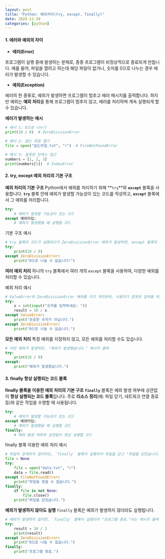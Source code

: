 ```yaml
---
layout: post
title: "Python: 예외처리(try, except, finally)"
date: 2024-11-20
categories: [python] 
---
```


#### 1. 에러와 예외의 차이
- **에러(Error)**

프로그램이 실행 중에 발생하는 문제로, 종종 프로그램이 비정상적으로 종료되게 만듭니다. 예를 들어, 파일을 열려고 하는데 해당 파일이 없거나, 숫자를 0으로 나누는 경우 에러가 발생할 수 있습니다.

- **예외(Exception)**

에러의 한 종류로, 예외가 발생하면 프로그램이 멈추고 에러 메시지를 출력합니다. 하지만 예외는 **예외 처리**를 통해 프로그램이 멈추지 않고, 에러를 처리하며 계속 실행되게 할 수 있습니다.

**에러가 발생하는 예시**

```python
# 예시 1: 0으로 나누기
print(10 / 0)  # ZeroDivisionError

# 예시 2: 없는 파일 열기
file = open("없는파일.txt", "r")  # FileNotFoundError

# 예시 3: 잘못된 인덱스 접근
numbers = [1, 2, 3]
print(numbers[5])  # IndexError
```

#### 2. try, except 예외 처리의 기본 구조
**예외 처리의 기본 구조**
Python에서 예외를 처리하기 위해 **`try`**와 **`except`** 블록을 사용합니다.
**`try`** 블록 안에 예외가 발생할 가능성이 있는 코드를 작성하고, 
**`except`** 블록에서 그 예외를 처리합니다.

```python
try:
    # 예외가 발생할 가능성이 있는 코드
except 예외타입:
    # 예외가 발생했을 때 실행할 코드
```
기본 구조 예시

```python
# try 블록의 코드가 실행되다가 ZeroDivisionError 예외가 발생하면, except 블록의 코드가 실행되어 "0으로 나눌 수 없습니다!"라는 메시지를 출력
try:
    print(10 / 0)
except ZeroDivisionError:
    print("0으로 나눌 수 없습니다!")
```

**여러 예외 처리**
하나의 `try` 블록에서 여러 개의 `except` 블록을 사용하여, 다양한 예외를 처리할 수 있습니다.

예외 처리 예시

```python
# ValueError와 ZeroDivisionError 예외를 각각 처리하여, 사용자가 잘못된 입력을 하거나 0을 입력했을 때 적절한 메시지를 출력
try:
    x = int(input("숫자를 입력하세요: "))
    result = 10 / x
except ValueError:
    print("유효한 숫자가 아닙니다.")
except ZeroDivisionError:
    print("0으로 나눌 수 없습니다.")
```

**모든 예외 처리**
특정 예외를 지정하지 않고, 모든 예외를 처리할 수도 있습니다.

```python
# 어떤 예외가 발생하든, "예외가 발생했습니다." 메시지 출력
try:
    print(10 / 0)
except:
    print("예외가 발생했습니다.")
```

#### 3. finally 항상 실행되는 코드 블록

**finally 블록을 이용한 예외 처리의 기본 구조**
**`finally`** 블록은 예외 발생 여부에 상관없이 **항상 실행되는 코드 블록**입니다.
주로 **리소스 정리**(예: 파일 닫기, 네트워크 연결 종료 등)와 같은 작업을 수행할 때 사용됩니다.

```python
try:
    # 예외가 발생할 가능성이 있는 코드
except 예외타입:
    # 예외가 발생했을 때 실행할 코드
finally:
    # 예외 발생 여부와 상관없이 항상 실행할 코드
```

finally 블록 이용한 예외 처리 예시

```python
# 파일이 존재하지 않더라도, `finally` 블록이 실행되어 파일을 닫고 "파일을 닫았습니다." 메시지를 출력
file = None
try:
    file = open("data.txt", "r")
    data = file.read()
except FileNotFoundError:
    print("파일을 찾을 수 없습니다.")
finally:
    if file is not None:
        file.close()
    print("파일을 닫았습니다.")
```
**예외가 발생하지 않아도 실행**
`finally` 블록은 예외가 발생하지 않더라도 실행됩니다.

```python
# 예외가 발생하지 않지만, `finally` 블록이 실행되어 "프로그램 종료."라는 메시지 출력
try:
    result = 10 / 2
    print(result)
except ZeroDivisionError:
    print("0으로 나눌 수 없습니다.")
finally:
    print("프로그램 종료.")
```

